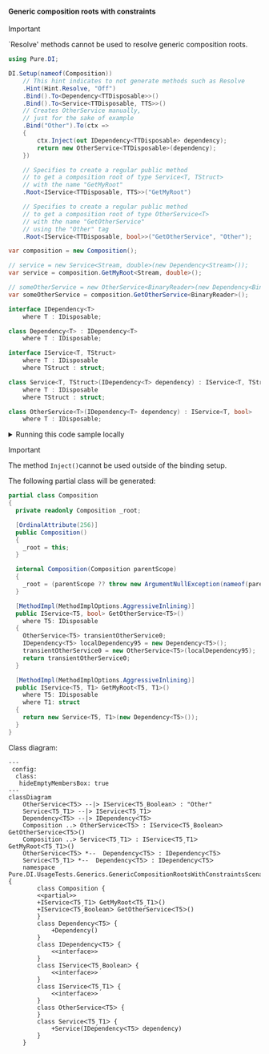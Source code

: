 #### Generic composition roots with constraints

> [!IMPORTANT]
> `Resolve' methods cannot be used to resolve generic composition roots.


```c#
using Pure.DI;

DI.Setup(nameof(Composition))
    // This hint indicates to not generate methods such as Resolve
    .Hint(Hint.Resolve, "Off")
    .Bind().To<Dependency<TTDisposable>>()
    .Bind().To<Service<TTDisposable, TTS>>()
    // Creates OtherService manually,
    // just for the sake of example
    .Bind("Other").To(ctx =>
    {
        ctx.Inject(out IDependency<TTDisposable> dependency);
        return new OtherService<TTDisposable>(dependency);
    })

    // Specifies to create a regular public method
    // to get a composition root of type Service<T, TStruct>
    // with the name "GetMyRoot"
    .Root<IService<TTDisposable, TTS>>("GetMyRoot")

    // Specifies to create a regular public method
    // to get a composition root of type OtherService<T>
    // with the name "GetOtherService"
    // using the "Other" tag
    .Root<IService<TTDisposable, bool>>("GetOtherService", "Other");

var composition = new Composition();

// service = new Service<Stream, double>(new Dependency<Stream>());
var service = composition.GetMyRoot<Stream, double>();

// someOtherService = new OtherService<BinaryReader>(new Dependency<BinaryReader>());
var someOtherService = composition.GetOtherService<BinaryReader>();

interface IDependency<T>
    where T : IDisposable;

class Dependency<T> : IDependency<T>
    where T : IDisposable;

interface IService<T, TStruct>
    where T : IDisposable
    where TStruct : struct;

class Service<T, TStruct>(IDependency<T> dependency) : IService<T, TStruct>
    where T : IDisposable
    where TStruct : struct;

class OtherService<T>(IDependency<T> dependency) : IService<T, bool>
    where T : IDisposable;
```

<details>
<summary>Running this code sample locally</summary>

- Make sure you have the [.NET SDK 9.0](https://dotnet.microsoft.com/en-us/download/dotnet/9.0) or later is installed
```bash
dotnet --list-sdk
```
- Create a net9.0 (or later) console application
```bash
dotnet new console -n Sample
```
- Add reference to NuGet package
  - [Pure.DI](https://www.nuget.org/packages/Pure.DI)
```bash
dotnet add package Pure.DI
```
- Copy the example code into the _Program.cs_ file

You are ready to run the example 🚀
```bash
dotnet run
```

</details>

> [!IMPORTANT]
> The method `Inject()`cannot be used outside of the binding setup.

The following partial class will be generated:

```c#
partial class Composition
{
  private readonly Composition _root;

  [OrdinalAttribute(256)]
  public Composition()
  {
    _root = this;
  }

  internal Composition(Composition parentScope)
  {
    _root = (parentScope ?? throw new ArgumentNullException(nameof(parentScope)))._root;
  }

  [MethodImpl(MethodImplOptions.AggressiveInlining)]
  public IService<T5, bool> GetOtherService<T5>()
    where T5: IDisposable
  {
    OtherService<T5> transientOtherService0;
    IDependency<T5> localDependency95 = new Dependency<T5>();
    transientOtherService0 = new OtherService<T5>(localDependency95);
    return transientOtherService0;
  }

  [MethodImpl(MethodImplOptions.AggressiveInlining)]
  public IService<T5, T1> GetMyRoot<T5, T1>()
    where T5: IDisposable
    where T1: struct
  {
    return new Service<T5, T1>(new Dependency<T5>());
  }
}
```

Class diagram:

```mermaid
---
 config:
  class:
   hideEmptyMembersBox: true
---
classDiagram
	OtherServiceᐸT5ᐳ --|> IServiceᐸT5ˏBooleanᐳ : "Other" 
	ServiceᐸT5ˏT1ᐳ --|> IServiceᐸT5ˏT1ᐳ
	DependencyᐸT5ᐳ --|> IDependencyᐸT5ᐳ
	Composition ..> OtherServiceᐸT5ᐳ : IServiceᐸT5ˏBooleanᐳ GetOtherServiceᐸT5ᐳ()
	Composition ..> ServiceᐸT5ˏT1ᐳ : IServiceᐸT5ˏT1ᐳ GetMyRootᐸT5ˏT1ᐳ()
	OtherServiceᐸT5ᐳ *--  DependencyᐸT5ᐳ : IDependencyᐸT5ᐳ
	ServiceᐸT5ˏT1ᐳ *--  DependencyᐸT5ᐳ : IDependencyᐸT5ᐳ
	namespace Pure.DI.UsageTests.Generics.GenericCompositionRootsWithConstraintsScenario {
		class Composition {
		<<partial>>
		+IServiceᐸT5ˏT1ᐳ GetMyRootᐸT5ˏT1ᐳ()
		+IServiceᐸT5ˏBooleanᐳ GetOtherServiceᐸT5ᐳ()
		}
		class DependencyᐸT5ᐳ {
			+Dependency()
		}
		class IDependencyᐸT5ᐳ {
			<<interface>>
		}
		class IServiceᐸT5ˏBooleanᐳ {
			<<interface>>
		}
		class IServiceᐸT5ˏT1ᐳ {
			<<interface>>
		}
		class OtherServiceᐸT5ᐳ {
		}
		class ServiceᐸT5ˏT1ᐳ {
			+Service(IDependencyᐸT5ᐳ dependency)
		}
	}
```


